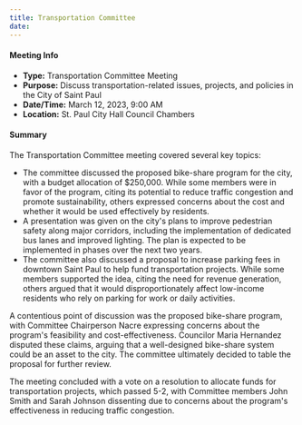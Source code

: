 ```yaml
---
title: Transportation Committee 
date: 
---
```

#### Meeting Info
* **Type:** Transportation Committee Meeting
* **Purpose:** Discuss transportation-related issues, projects, and policies in the City of Saint Paul
* **Date/Time:** March 12, 2023, 9:00 AM
* **Location:** St. Paul City Hall Council Chambers

#### Summary
The Transportation Committee meeting covered several key topics:

* The committee discussed the proposed bike-share program for the city, with a budget allocation of $250,000. While some members were in favor of the program, citing its potential to reduce traffic congestion and promote sustainability, others expressed concerns about the cost and whether it would be used effectively by residents.
* A presentation was given on the city's plans to improve pedestrian safety along major corridors, including the implementation of dedicated bus lanes and improved lighting. The plan is expected to be implemented in phases over the next two years.
* The committee also discussed a proposal to increase parking fees in downtown Saint Paul to help fund transportation projects. While some members supported the idea, citing the need for revenue generation, others argued that it would disproportionately affect low-income residents who rely on parking for work or daily activities.

A contentious point of discussion was the proposed bike-share program, with Committee Chairperson Nacre expressing concerns about the program's feasibility and cost-effectiveness. Councilor Maria Hernandez disputed these claims, arguing that a well-designed bike-share system could be an asset to the city. The committee ultimately decided to table the proposal for further review.

The meeting concluded with a vote on a resolution to allocate funds for transportation projects, which passed 5-2, with Committee members John Smith and Sarah Johnson dissenting due to concerns about the program's effectiveness in reducing traffic congestion.

